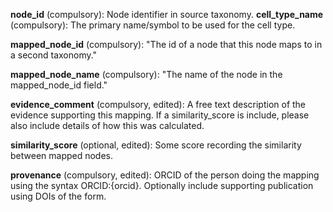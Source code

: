 

**node_id** (compulsory):  Node identifier in source taxonomy.
**cell_type_name** (compulsory): The primary name/symbol to be used for the cell type.

**mapped_node_id** (compulsory): "The id of a node that this node maps to in a second taxonomy."
   
**mapped_node_name** (compulsory): "The name of the node in the mapped_node_id field."

**evidence_comment** (compulsory, edited): A free text description of the evidence supporting this mapping. 
                      If a similarity_score is include, please also include details of how this was calculated.
                      
**similarity_score** (optional, edited): Some score recording the similarity between mapped nodes.

**provenance** (compulsory, edited): ORCID of the person doing the mapping using the syntax ORCID:{orcid}.
               Optionally include supporting publication using DOIs of the form.
               
               
